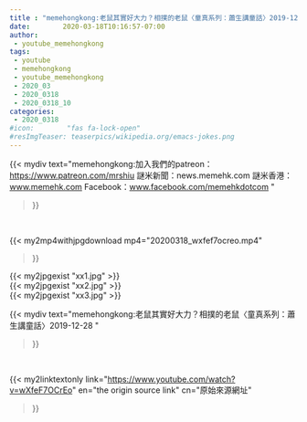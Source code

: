 ```yaml
---
title : "memehongkong:老鼠其實好大力？相撲的老鼠〈童真系列：蕭生講童話〉2019-12-28 "
date:        2020-03-18T10:16:57-07:00
author:
 - youtube_memehongkong
tags:
 - youtube
 - memehongkong
 - youtube_memehongkong
 - 2020_03
 - 2020_0318
 - 2020_0318_10
categories:
 - 2020_0318
#icon:        "fas fa-lock-open"
#resImgTeaser: teaserpics/wikipedia.org/emacs-jokes.png
---
```


{{< mydiv text="memehongkong:加入我們的patreon：https://www.patreon.com/mrshiu 謎米新聞：news.memehk.com 謎米香港： www.memehk.com Facebook：www.facebook.com/memehkdotcom "
>}}
<br>


{{< my2mp4withjpgdownload mp4="20200318_wxfef7ocreo.mp4"
>}}

{{< my2jpgexist "xx1.jpg" >}}<br>
{{< my2jpgexist "xx2.jpg" >}}<br>
{{< my2jpgexist "xx3.jpg" >}}<br>



{{< mydiv text="memehongkong:老鼠其實好大力？相撲的老鼠〈童真系列：蕭生講童話〉2019-12-28 "
>}}
<br>

{{< my2linktextonly link="https://www.youtube.com/watch?v=wXfeF7OCrEo"
en="the origin source link" cn="原始來源網址"
>}}


<br>

